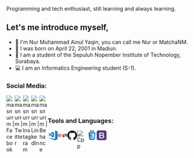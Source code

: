 Programming and tech enthusiast, still learning and always learning.

## Let's me introduce myself,

- 👦 I'm Nur Muhammad Ainul Yaqin, you can call me Nur or MatchaNM.
- 📅 I was born on April 22, 2001 in Madiun.
- 🏦 I am a student of the Sepuluh Nopember Institute of Technology, Surabaya.
- 💻 I am an Informatics Engineering student (S-1).


### Social Media:
[<img align="left" alt="masnurrm | Facebook" width="22px" src="https://raw.githubusercontent.com/FortAwesome/Font-Awesome/master/svgs/brands/facebook.svg" />][facebook]
[<img align="left" alt="masnurrm | Twitter" width="22px" src="https://cdn.jsdelivr.net/npm/simple-icons@v3/icons/twitter.svg" />][twitter]
[<img align="left" alt="masnurrm | Instagram" width="22px" src="https://cdn.jsdelivr.net/npm/simple-icons@v3/icons/instagram.svg" />][instagram]
[<img align="left" alt="masnurrm | LinkedIn" width="22px" src="https://cdn.jsdelivr.net/npm/simple-icons@v3/icons/linkedin.svg" />][linkedin]
[<img align="left" alt="masnurrm | Behance" width="22px" src="https://cdn.jsdelivr.net/npm/simple-icons@v3/icons/behance.svg" />][behance]

<br/> <br/>

### Tools and Languages:
<img align="left" alt="Visual Studio Code" width="26px" src="https://raw.githubusercontent.com/github/explore/80688e429a7d4ef2fca1e82350fe8e3517d3494d/topics/visual-studio-code/visual-studio-code.png" />
<img align="left" alt="Git" width="26px" src="https://raw.githubusercontent.com/github/explore/80688e429a7d4ef2fca1e82350fe8e3517d3494d/topics/git/git.png" />
<img align="left" alt="GitHub" width="26px" src="https://raw.githubusercontent.com/github/explore/78df643247d429f6cc873026c0622819ad797942/topics/github/github.png" />
<img align="left" alt="Cpp" width="26px" src="https://raw.githubusercontent.com/isocpp/logos/master/cpp_logo.svg" />
<img align="left" alt="Css" width="26px" src="https://raw.githubusercontent.com/github/explore/80688e429a7d4ef2fca1e82350fe8e3517d3494d/topics/css/css.png">
<img align="left" alt="Bootstrap" width="26px" src="https://raw.githubusercontent.com/github/explore/80688e429a7d4ef2fca1e82350fe8e3517d3494d/topics/bootstrap/bootstrap.png">



[facebook]: https://www.facebook.com/mastahnurmuhammad2001/
[twitter]: https://twitter.com/masnurrm
[instagram]: https://www.instagram.com/masnurrm/
[linkedin]: https://www.linkedin.com/in/nur-muhammad-151b40112/
[behance]: https://www.behance.net/nurmuhammad_



